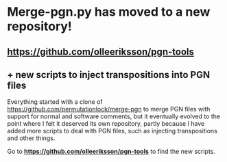 # Merge-pgn.py has moved to a new repository!
## https://github.com/olleeriksson/pgn-tools

## + new scripts to inject transpositions into PGN files

Everything started with a clone of https://github.com/permutationlock/merge-pgn to merge PGN files with support for normal and software comments, but it eventually evolved to the point where I felt it deserved its own repository, partly because I have added more scripts to deal with PGN files, such as injecting transpositions and other things.

Go to **https://github.com/olleeriksson/pgn-tools** to find the new scripts.


